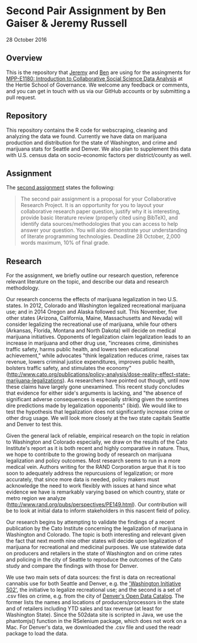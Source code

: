 # Second Pair Assignment by Ben Gaiser & Jeremy Russell
28 October 2016

## Overview
This is the repository that [Jeremy](https://github.com/jrus87) and [Ben](https://github.com/BenjaminGaiser) are using for the assingments for [MPP-E1180: Introduction to Collaborative Social Science Data Analysis](https://github.com/HertieDataScience) at the Hertie School of Governance. We welcome any feedback or comments, and you can get in touch with us via our GitHub accounts or by submitting a pull request. 

## Repository
This repository contains the R code for webscraping, cleaning and analyzing the data we found. Currently we have data on marijuana production and distribution for the state of Washington, and crime and marijuana stats for Seattle and Denver. We also plan to supplement this data with U.S. census data on socio-economic factors per district/county as well.

## Assignment
The [second assignment](https://github.com/HertieDataScience/SyllabusAndLectures/blob/master/README.md) states the following:
>The second pair assignment is a proposal for your Collaborative Research Project. It is an opportunity for you to layout your collaborative research paper question, justify why it is interesting, provide basic literature review (properly cited using BibTeX), and identify data sources/methodologies that you can access to help answer your question. You will also demonstrate your understanding of literate programming technologies. Deadline 28 October, 2,000 words maximum, 10% of final grade.

## Research 
For the assignment, we briefly outline our research question, reference relevant literature on the topic, and describe our data and research methodology.

Our research concerns the effects of marijuana legalization in two U.S. states. In 2012, Colorado and Washington legalized recreational marijuana use; and in 2014 Oregon and Alaska followed suit. This November, five other states (Arizona, California, Maine, Massachusetts and Nevada) will consider legalizing the recreational use of marijuana, while four others (Arkansas, Florida, Montana and North Dakota) will decide on medical marijuana initiatives. Opponents of legalization claim legalization leads to an increase in marijuana and other drug use, "increases crime, diminishes traffic safety, harms public health, and lowers teen educational achievement," while advocates "think legalization reduces crime, raises tax revenue, lowers criminal justice expenditures, improves public health, bolsters traffic safety, and stimulates the economy" (http://www.cato.org/publications/policy-analysis/dose-reality-effect-state-marijuana-legalizations). As researchers have pointed out though, until now these claims have largely gone unexamined. This recent study concludes that evidence for either side's arguments is lacking, and "the absence of significant adverse consequences is especially striking given the somtimes dire predictions made by legalization opponents" (ibid). We would like to test the hypothesis that legalization does not significantly increase crime or other drug usage. We will look more closely at the two state capitals Seattle and Denver to test this.

Given the general lack of reliable, empirical research on the topic in relation to Washington and Colorado especially, we draw on the results of the Cato Institute's report as it is both recent and highly comparative in nature. Thus, we hope to contribute to the growing body of research on marijuana legalization and policy outcomes. Most research seems to run in a more medical vein. Authors writing for the RAND Corporation argue that it is too soon to adequately address the repurcusions of legalization; or more accurately, that since more data is needed, policy makers must acknowledge the need to work flexibly with issues at hand since what evidence we have is remarkably varying based on which country, state or metro region we analyze (http://www.rand.org/pubs/perspectives/PE149.html). Our contribution will be to look at initial data to inform stakeholders in this nascent field of policy.

Our research begins by attempting to validate the findings of a recent publication by the Cato Institute concerning the legalization of marijuana in Washington and Colorado. The topic is both interesting and relevant given the fact that next month nine other states will decide upon legalization of marijuana for recreational and medicinal purposes. We use statewide data on producers and retailers in the state of Washington and on crime rates and policing in the city of Seattle to reproduce the outcomes of the Cato study and compare the findings with those for Denver.

We use two main sets of data sources: the first is data on recreational cannabis use for both Seattle and Denver, e.g. the ['Washington Initiative 502']('http://www.502data.com'), the initiative to legalize recreational use; and the second is a set of .csv files on crime, e.g. from the city of [Denver's Open Data Catalog]('https://www.denvergov.org/opendata/dataset/city-and-county-of-denver-crime'). The former lists the names and locations of producers/processors in the state and of retailers including YTD sales and tax revenue (at least for Washington State). Since the 502data site is scripted in Java, we use the phantomjs() function in the RSelenium package, which does not work on a Mac. For Denver's data, we downloaded the .csv file and used the readr package to load the data.